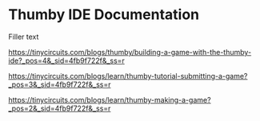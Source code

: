 # Thumby IDE Documentation

Filler text

https://tinycircuits.com/blogs/thumby/building-a-game-with-the-thumby-ide?_pos=4&_sid=4fb9f722f&_ss=r


https://tinycircuits.com/blogs/learn/thumby-tutorial-submitting-a-game?_pos=3&_sid=4fb9f722f&_ss=r

https://tinycircuits.com/blogs/learn/thumby-making-a-game?_pos=2&_sid=4fb9f722f&_ss=r